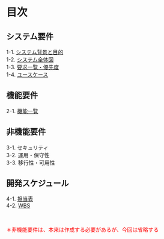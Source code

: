 # 目次

## システム要件
1-1. [システム背景と目的](システム要件.md)<br>
1-2. [システム全体図](システム全体図.md)<br>
1-3. [要求一覧・優先度](要求一覧・優先度.md)<br>
1-4. [ユースケース](ユースケース.md)<br>

## 機能要件
2-1. [機能一覧](機能一覧.md)<br>

## 非機能要件 
3-1. セキュリティ<br>
3-2. 運用・保守性<br>
3-3. 移行性・可用性<br>

## 開発スケジュール
4-1. [担当表](担当表.md)<br>
4-2. [WBS](WBS.md)<br>


<br>
<p style="color:red">＊非機能要件は、本来は作成する必要があるが、今回は省略する</p>